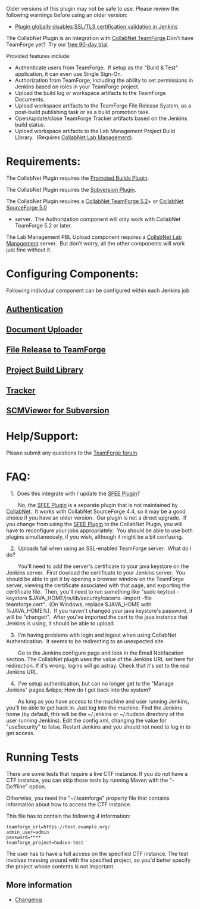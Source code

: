 Older versions of this plugin may not be safe to use. Please review the
following warnings before using an older version:

-   [Plugin globally disables SSL/TLS certification validation in
    Jenkins](https://jenkins.io/security/advisory/2018-06-25/#SECURITY-941)

The CollabNet Plugin is an integration with [CollabNet
TeamForge](http://www.open.collab.net/products/sfee/ "CollabNet TeamForge").Don't
have TeamForge yet?  Try our [free 90-day
trial](http://www.open.collab.net/products/sfee/tryit.html "free 30-day trial").

Provided features include:

-   Authenticate users from TeamForge.  If setup as the "Build & Test"
    application, it can even use Single Sign-On.
-   Authorization from TeamForge, including the ability to set
    permissions in Jenkins based on roles in your TeamForge project.
-   Upload the build log or workspace artifacts to the TeamForge
    Documents.
-   Upload workspace artifacts to the TeamForge File Release System, as
    a post-build publishing task or as a build promotion task.
-   Open/update/close TeamForge Tracker artifacts based on the Jenkins
    build status.
-   Upload workspace artifacts to the Lab Management Project Build
    Library.  (Requires [CollabNet Lab
    Management](http://www.open.collab.net/products/CUBiT/ "CollabNet Lab Management")).

# Requirements:

The CollabNet Plugin requires the [Promoted Builds
Plugin](https://wiki.jenkins.io/display/JENKINS/Promoted+Builds+Plugin).

The CollabNet Plugin requires the [Subversion
Plugin](https://wiki.jenkins.io/display/JENKINS/Subversion+Plugin).

The CollabNet Plugin requires a [CollabNet TeamForge
5.2](http://www.open.collab.net/products/sfee/ "CollabNet TeamForge 5.2")+
or [CollabNet SourceForge
5.0](http://www.open.collab.net/products/sfee/ "CollabNet SourceForge 5.0")
+ server.  The Authorization component will only work with CollabNet
TeamForge 5.2 or later.

The Lab Management PBL Upload component requires a [CollabNet Lab
Management](http://www.open.collab.net/products/CUBiT/ "CollabNet Lab Management")
server.  But don't worry, all the other components will work just fine
without it.

# Configuring Components:

Following individual component can be configured within each Jenkins job

## [Authentication](https://wiki.jenkins.io/display/JENKINS/Authentication)

## [Document Uploader](https://wiki.jenkins.io/display/JENKINS/Collabnet+Plugin+-+Document+Uploader)

## [File Release to TeamForge](https://wiki.jenkins.io/display/JENKINS/Collabnet+Plugin+-+File+Release)

## [Project Build Library](https://wiki.jenkins.io/display/JENKINS/Collabnet+Plugin+-+Project+Build+Library)

## [Tracker](https://wiki.jenkins.io/display/JENKINS/Collabnet+Plugin+-+Tracker)

## [SCMViewer for Subversion](https://wiki.jenkins.io/display/JENKINS/SCMViewer+for+Subversion)

# Help/Support:

Please submit any questions to the [TeamForge
forum](http://forums.open.collab.net/ds/viewForumSummary.do?dsForumId=736 "TeamForge forum").

# FAQ:

   1.  Does this integrate with / update the [SFEE
Plugin](https://wiki.jenkins.io/display/JENKINS/SFEE+Plugin)?

        No, the [SFEE
Plugin](https://wiki.jenkins.io/display/JENKINS/SFEE+Plugin) is a
separate plugin that is not maintained by
[CollabNet](http://www.collab.net/ "CollabNet").  It works with
CollabNet SourceForge 4.4, so it may be a good choice if you have an
older version.  Our plugin is not a direct upgrade.  If you change from
using the [SFEE
Plugin](https://wiki.jenkins.io/display/JENKINS/SFEE+Plugin) to the
CollabNet Plugin, you will have to reconfigure your jobs appropriately. 
You should be able to use both plugins simultaneously, if you wish,
although it might be a bit confusing.

   2.  Uploads fail when using an SSL-enabled TeamForge server.  What do
I do?

        You'll need to add the server's certificate to your java
keystore on the Jenkins server.  First dowload the certificate to your
Jenkins server.  You should be able to get it by opening a browser
window on the TeamForge server, viewing the certificate associated with
that page, and exporting the certificate file.  Then, you'll need to run
something like "sudo keytool -keystore
$JAVA\_HOME/jre/lib/security/cacerts -import -file teamforge.cert".  (On
Windows, replace $JAVA\_HOME with %JAVA\_HOME%).  If you haven't changed
your java keystore's password, it will be "changeit".  After you've
imported the cert to the java instance that Jenkins is using, it should
be able to upload.

   3.  I'm having problems with login and logout when using CollabNet
Authentication.  It seems to be redirecting to an unexpected site.

        Go to the Jenkins configure page and look in the Email
Notifacation section. The CollabNet plugin uses the value of the Jenkins
URL set here for redirection. If it's wrong, logins will go astray.
Check that it's set to the real Jenkins URL.

   4.  I've setup authentication, but can no longer get to the "Manage
Jenkins" pages.&nbps; How do I get back into the system?

        As long as you have access to the machine and user running
Jenkins, you'll be able to get back in. Just log into the machine. Find
the Jenkins home (by default, this will be the \~/.jenkins or \~/.hudson
directory of the user running Jenkins). Edit the config.xml, changing
the value for "useSecurity" to false. Restart Jenkins and you should not
need to log in to get access.

# Running Tests

There are some tests that require a live CTF instance.
If you do not have a CTF instance, you can skip those tests by running
Maven with the "-Doffline" option.

Otherwise, you need the "~/.teamforge" property file that contains
information about how to access the CTF instance.

This file has to contain the following 4 information:

```
teamforge_url=https://test.example.org/
admin_user=admin
password=****
teamforge_project=hudson-test
```

The user has to have a full access on the specified CTF instance.
The test involves messing around with the specified project, so
you'd better specify the project whose contents is not important.

## More information

* [Changelog](https://github.com/jenkinsci/collabnet-plugin/CHANGELOG.md)
